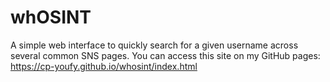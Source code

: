 # whOSINT
A simple web interface to quickly search for a given username across several common SNS pages.
You can access this site on my GitHub pages: https://cp-youfy.github.io/whosint/index.html
